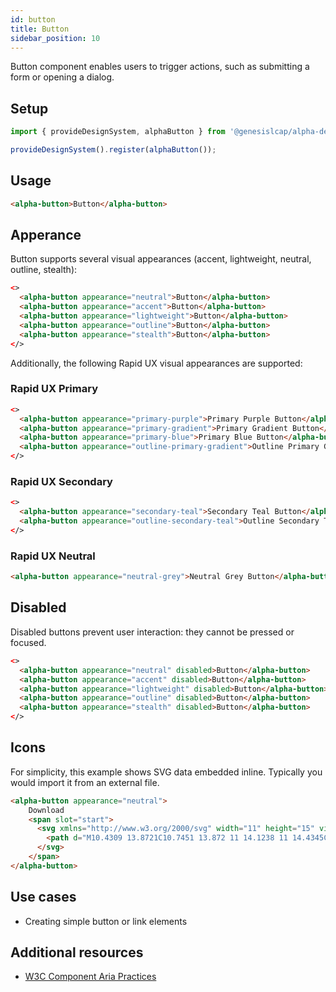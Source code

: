 ```yaml
---
id: button
title: Button
sidebar_position: 10
---
```


Button component enables users to trigger actions, such as submitting a form or opening a dialog.

## Setup

```ts
import { provideDesignSystem, alphaButton } from '@genesislcap/alpha-design-system';

provideDesignSystem().register(alphaButton());
```

## Usage

```html live
<alpha-button>Button</alpha-button>
```

## Apperance

Button supports several visual appearances (accent, lightweight, neutral, outline, stealth):

```html live
<>
  <alpha-button appearance="neutral">Button</alpha-button>
  <alpha-button appearance="accent">Button</alpha-button>
  <alpha-button appearance="lightweight">Button</alpha-button>
  <alpha-button appearance="outline">Button</alpha-button>
  <alpha-button appearance="stealth">Button</alpha-button>
</>
```

Additionally, the following Rapid UX visual appearances are supported:

### Rapid UX Primary

```html live
<>
  <alpha-button appearance="primary-purple">Primary Purple Button</alpha-button>
  <alpha-button appearance="primary-gradient">Primary Gradient Button</alpha-button>
  <alpha-button appearance="primary-blue">Primary Blue Button</alpha-button>
  <alpha-button appearance="outline-primary-gradient">Outline Primary Gradient Button</alpha-button>
</>
```

### Rapid UX Secondary

```html live
<>
  <alpha-button appearance="secondary-teal">Secondary Teal Button</alpha-button>
  <alpha-button appearance="outline-secondary-teal">Outline Secondary Teal Button</alpha-button>
</>
```

### Rapid UX Neutral

```html live
<alpha-button appearance="neutral-grey">Neutral Grey Button</alpha-button>
```

## Disabled

Disabled buttons prevent user interaction: they cannot be pressed or focused.

```html live
<>
  <alpha-button appearance="neutral" disabled>Button</alpha-button>
  <alpha-button appearance="accent" disabled>Button</alpha-button>
  <alpha-button appearance="lightweight" disabled>Button</alpha-button>
  <alpha-button appearance="outline" disabled>Button</alpha-button>
  <alpha-button appearance="stealth" disabled>Button</alpha-button>
</>
```

## Icons

For simplicity, this example shows SVG data embedded inline. Typically you would import it from an external file.

```html live
<alpha-button appearance="neutral">
    Download
    <span slot="start">
      <svg xmlns="http://www.w3.org/2000/svg" width="11" height="15" viewBox="0 0 11 15">
        <path d="M10.4309 13.8721C10.7451 13.872 11 14.1238 11 14.4345C11 14.7452 10.7454 14.9971 10.4312 14.9972L0.56913 15C0.254899 15.0001 0 14.7483 0 14.4376C0 14.127 0.25457 13.875 0.568801 13.8749L10.4309 13.8721ZM5.42279 0.0051353L5.5 0C5.78804 0 6.0261 0.211628 6.06377 0.486201L6.06897 0.562533L6.06821 10.8269L8.89165 8.03648C9.09367 7.83679 9.40976 7.81866 9.63248 7.98209L9.69629 8.03656C9.89827 8.23629 9.9166 8.54881 9.7513 8.76901L9.69621 8.8321L5.90489 12.5798C5.70299 12.7794 5.38711 12.7976 5.16438 12.6344L5.10057 12.58L1.30485 8.83233C1.08251 8.6128 1.08226 8.25662 1.3043 8.03679C1.50616 7.83694 1.82224 7.81857 2.04509 7.98182L2.10894 8.03625L4.93028 10.8216L4.93103 0.562533C4.93103 0.277745 5.14508 0.0423843 5.42279 0.0051353L5.5 0L5.42279 0.0051353Z"/>
      </svg>
    </span>
</alpha-button>
```

## Use cases

* Creating simple button or link elements

## Additional resources

- [W3C Component Aria Practices](https://w3c.github.io/aria-practices/#button)
